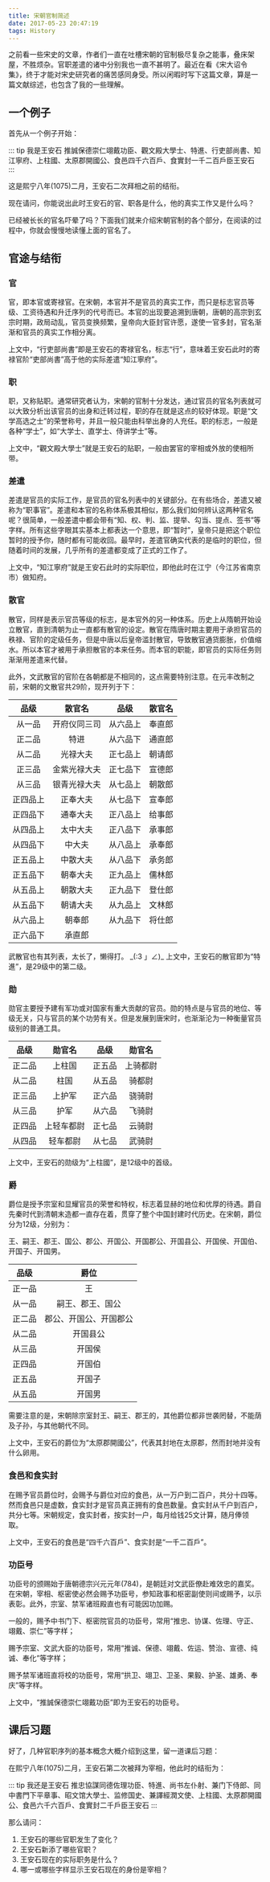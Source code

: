 ```yaml
---
title: 宋朝官制简述
date: 2017-05-23 20:47:19
tags: History
---
```


之前看一些宋史的文章，作者们一直在吐槽宋朝的官制极尽复杂之能事，叠床架屋，不胜烦杂。官职差遣的诸中分别我也一直不甚明了。最近在看《宋大诏令集》，终于才能对宋史研究者的痛苦感同身受。所以闲暇时写下这篇文章，算是一篇文献综述，也包含了我的一些理解。

<!-- more -->

## 一个例子

首先从一个例子开始：

::: tip 我是王安石
推誠保德崇仁翊戴功臣、觀文殿大學士、特進、行吏部尚書、知江寧府、上柱國、太原郡開國公、食邑四千六百戶、食實封一千二百戶臣王安石
:::

这是熙宁八年(1075)二月，王安石二次拜相之前的结衔。

现在请问，你能说出此时王安石的官、职各是什么，他的真实工作又是什么吗？

已经被长长的官名吓晕了吗？下面我们就来介绍宋朝官制的各个部分，在阅读的过程中，你就会慢慢地读懂上面的官名了。

## 官途与结衔

### 官

官，即本官或寄禄官。在宋朝，本官并不是官员的真实工作，而只是标志官员等级、工资待遇和升迁序列的代号而已。本官的出现要追溯到唐朝，唐朝的高宗到玄宗时期，政局动乱，官员变换频繁，皇帝向大臣封官许愿，遂使一官多封，官名渐渐和官员的真实工作相分离。

上文中，“行吏部尚書”即是王安石的寄禄官名，标志“行”，意味着王安石此时的寄禄官阶“吏部尚書”高于他的实际差遣“知江寧府”。

### 职

职，又称贴职。通常研究者认为，宋朝的官制十分发达，通过官员的官名列表就可以大致分析出该官员的出身和迁转过程，职的存在就是这点的较好体现。职是“文学高选之士”的荣誉称号，并且一般只能由科举出身的人充任。职的标志，一般是各种“学士”，如“大学士、直学士、侍讲学士”等。

上文中，“觀文殿大學士”就是王安石的贴职，一般由罢官的宰相或外放的使相所带。

### 差遣

差遣是官员的实际工作，是官员的官名列表中的关键部分。在有些场合，差遣又被称为“职事官”。差遣和本官的名称体系极其相似，那么我们如何辨认这两种官名呢？很简单，一般差遣中都会带有“知、权、判、监、提举、勾当、提点、签书”等字样。所有这些字眼其实基本上都表达一个意思，即“暂时”，皇帝只是把这个职位暂时的授予你，随时都有可能收回。最早时，差遣官确实代表的是临时的职位，但随着时间的发展，几乎所有的差遣都变成了正式的工作了。

上文中，“知江寧府”就是王安石此时的实际职位，即他此时在江宁（今江苏省南京市）做知府。

### 散官

散官，同样是表示官员等级的标志，是本官外的另一种体系。历史上从隋朝开始设立散官，直到清朝为止一直都有散官的设定。散官在隋唐时期主要用于承担官员的秩禄、官阶的定级任务，但是中唐以后皇帝滥封散官，导致散官通货膨胀，价值缩水。所以本官才被用于承担散官的本来任务。而本官的职能，即官员的实际任务则渐渐用差遣来代替。

此外，文武散官的官阶在各朝都是不相同的，这点需要特别注意。在元丰改制之前，宋朝的文散官共29阶，现开列于下：

|品级|散官名|品级|散官名|
|:--:|:--:|:--:|:--:|
|从一品|开府仪同三司|从六品上|奉直郎|
|正二品|特进|从六品下|通直郎|
|从二品|光禄大夫|正七品上|朝请郎|
|正三品|金紫光禄大夫|正七品下|宣德郎|
|从三品|银青光禄大夫|从七品上|朝散郎|
|正四品上|正奉大夫|从七品下|宣奉郎|
|正四品下|通奉大夫|正八品上|给事郎|
|从四品上|太中大夫|正八品下|承事郎|
|从四品下|中大夫|从八品上|承奉郎|
|正五品上|中散大夫|从八品下|承务郎|
|正五品下|朝奉大夫|正九品上|儒林郎|
|从五品上|朝散大夫|正九品下|登仕郎|
|从五品下|朝请大夫|从九品上|文林郎|
|从六品上|朝奉郎|从九品下|将仕郎|
|正六品下|承直郎|||


武散官也有其列表，太长了，懒得打。 \_(:3 」∠)_
上文中，王安石的散官即为“特進”，是29级中的第二级。

### 勋
勋官主要授予建有军功或对国家有重大贡献的官员。勋的特点是与官员的地位、等级无关，只与官员的某个功劳有关。但是发展到唐宋时，也渐渐沦为一种衡量官员级别的普通工具。

|品级|勋官名|品级|勋官名|
|:--:|:--:|:--:|:--:|
|正二品|上柱国|正五品|上骑都尉|
|从二品|柱国|从五品|骑都尉|
|正三品|上护军|正六品|骁骑尉|
|从三品|护军|从六品|飞骑尉|
|正四品|上轻车都尉|正七品|云骑尉|
|从四品|轻车都尉|从七品|武骑尉|

上文中，王安石的勋级为“上柱國”，是12级中的首级。

### 爵
爵位是授予宗室和显耀官员的荣誉和特权，标志着显赫的地位和优厚的待遇。爵自先秦时代到清朝末造都一直存在着，贯穿了整个中国封建时代历史。在宋朝，爵位分为12级，分别为：

王、嗣王、郡王、国公、郡公、开国公、开国郡公、开国县公、开国侯、开国伯、开国子、开国男。

|品级|爵位|
|:--:|:--:|
|正一品|王|
|从一品|嗣王、郡王、国公|
|正二品|郡公、开国公、开国郡公|
|从二品|开国县公|
|从三品|开国侯|
|正四品|开国伯|
|正五品|开国子|
|从五品|开国男|

需要注意的是，宋朝除宗室封王、嗣王、郡王的，其他爵位都非世袭罔替，不能荫及子孙，与其他朝代不同。

上文中，王安石的爵位为“太原郡開國公”，代表其封地在太原郡，然而封地并没有什么卵用。

### 食邑和食实封
在赐予官员爵位时，会赐予与爵位对应的食邑，从一万户到二百户，共分十四等。然而食邑只是虚数，食实封才是官员真正拥有的食邑数量。食实封从千户到百户，共分七等。宋朝规定，食实封者，按实封一户，每月给钱25文计算，随月俸领取。

上文中，王安石的食邑是“四千六百戶”、食实封是“一千二百戶”。

### 功臣号
功臣号的颁赐始于唐朝德宗兴元元年(784)，是朝廷对文武臣僚赴难效忠的嘉奖。在宋朝，宰相、枢密使必然会赐予功臣号，参知政事和枢密副使则间或赐予，以示表彰。此外，宗室、禁军诸班殿直也有可能因功加赐。

一般的，赐予中书门下、枢密院官员的功臣号，常用“推忠、协谋、佐理、守正、翊戴、崇仁”等字样；

赐予宗室、文武大臣的功臣号，常用“推诚、保德、翊戴、佐运、赞治、宣德、纯诚、奉化”等字样；

赐予禁军诸班直将校的功臣号，常用“拱卫、翊卫、卫圣、果毅、护圣、雄勇、奉庆”等字样。

上文中，“推誠保德崇仁翊戴功臣”即为王安石的功臣号。

## 课后习题

好了，几种官职序列的基本概念大概介绍到这里，留一道课后习题：

在熙宁八年(1075)二月，王安石第二次被拜为宰相，他此时的结衔为：

::: tip 我还是王安石
推忠協謀同德佐理功臣、特進、尚书左仆射、兼门下侍郎、同中書門下平章事、昭文馆大學士、监修国史、兼譯經潤文使、上柱國、太原郡開國公、食邑六千六百戶、食實封二千戶臣王安石
:::

那么请问：
1. 王安石的哪些官职发生了变化？
2. 王安石新添了哪些官职？
3. 王安石现在的实际职务是什么？
4. 哪一或哪些字样显示王安石现在的身份是宰相？
